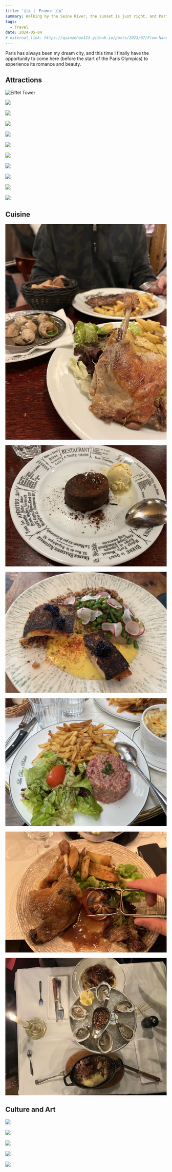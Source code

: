 ```yaml
---
title: '🇪🇺 ｜ France 🇫🇷'
summary: Walking by the Seine River, the sunset is just right, and Paris seems to whisper romance and history softly.
tags:
  - Travel
date: 2024-05-04
# external_link: https://qianzehao123.github.io/posts/2023/07/From-Nand-To-Tetris/
---
```


Paris has always been my dream city, and this time I finally have the opportunity to come here (before the start of the Paris Olympics) to experience its romance and beauty.

## Attractions

![Eiffel Tower](./Eiffel.JPG)

![](./P6161837.JPG)

![](./P6161956.JPG)

![](./P6151649.JPG)

![](./P6151669.JPG)

![](./P6151486.JPG)

![](./P6151293.JPG)

![](./P6141188.JPG)

![](./P6141109.JPG)

![](./P6140975.JPG)

![](./P6140944.JPG)

## Cuisine

![](./IMG_2441.JPG)

![](./IMG_2574.JPG)

![](./IMG_2711.JPG)

![](./IMG_2800.JPG)

![](./IMG_2931.JPG)

![](./IMG_2932.JPG)

## Culture and Art

![](./P6161873.JPG)

![](./P6161876.JPG)

![](./P6161866.JPG)

![](./P6151327.JPG)

![](./P6151363.JPG)